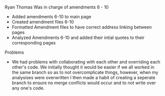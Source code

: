 Ryan Thomas
Was in charge of amendments 6 - 10
- Added amendments 6-10 to main page
- Created amendment files 6-10
- Formatted Amendment files to have correct address linking between pages 
- Analyzed Amendments 6-10 and added their intial quotes to their corresponding pages

Problems
- We had problems with collaborating with each other and overriding each other's code. We initially thought it would be easier if we all worked in the same branch so as to not overcomplicate things, however, when my analysises were overwritten I then made a habit of creating a seperate branch to ensure no merge conflicts would occur and to not write over any one's code. 